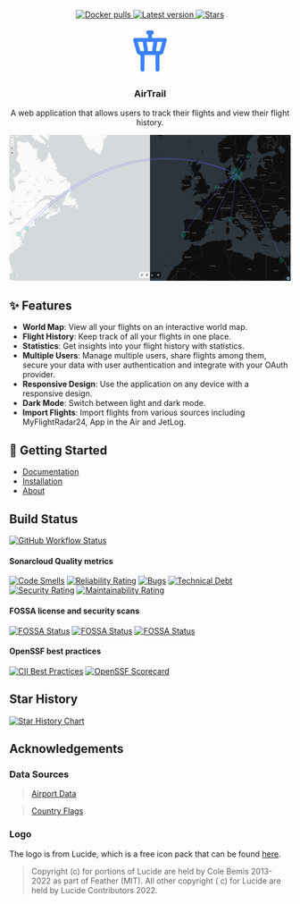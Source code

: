 <div align="center">
  <br/>
  <a href="https://hub.docker.com/r/johly/airtrail/">
    <img src="https://img.shields.io/docker/pulls/johly/airtrail?style=for-the-badge" alt="Docker pulls">
  </a>
  <a href="https://github.com/johanohly/AirTrail/releases/latest">
    <img src="https://img.shields.io/github/v/release/johanohly/AirTrail?style=for-the-badge" alt="Latest version">
  </a>
  <a href="https://github.com/johanohly/AirTrail/stargazers">
    <img src="https://img.shields.io/github/stars/johanohly/AirTrail?style=for-the-badge" alt="Stars">
  </a>
  <br/>
  <br/>
</div>

<div align="center">
  <a href="https://airtrail.johan.ohly.dk/">
    <img src="static/favicon.png" alt="AirTrail logo" width="80" height="80">
  </a>

<h3 align="center">AirTrail</h3>

  <p align="center">
    A web application that allows users to track their flights and view their flight history.
  </p>
</div>

<img src="static/showcase/toggle.png" alt="AirTrail Preview">

## ✨ Features

- **World Map**: View all your flights on an interactive world map.
- **Flight History**: Keep track of all your flights in one place.
- **Statistics**: Get insights into your flight history with statistics.
- **Multiple Users**: Manage multiple users, share flights among them, secure your data with user authentication and
  integrate with your OAuth provider.
- **Responsive Design**: Use the application on any device with a responsive design.
- **Dark Mode**: Switch between light and dark mode.
- **Import Flights**: Import flights from various sources including MyFlightRadar24, App in the Air and JetLog.

## 🚀 Getting Started

- [Documentation](https://airtrail.johan.ohly.dk/docs/overview/introduction)
- [Installation](https://airtrail.johan.ohly.dk/docs/overview/quick-start/)
- [About](https://airtrail.johan.ohly.dk/docs/overview/introduction)

## Build Status

[![GitHub Workflow Status](https://img.shields.io/github/actions/workflow/status/JohanOhly/AirTrail/build.yml?logo=github&style=for-the-badge)](https://github.com/JohanOhly/AirTrail/releases/latest)

#### Sonarcloud Quality metrics

[![Code Smells](https://sonarcloud.io/api/project_badges/measure?project=johanohly_AirTrail&metric=code_smells)](https://sonarcloud.io/summary/new_code?id=johanohly_AirTrail)
[![Reliability Rating](https://sonarcloud.io/api/project_badges/measure?project=johanohly_AirTrail&metric=reliability_rating)](https://sonarcloud.io/summary/new_code?id=johanohly_AirTrail)
[![Bugs](https://sonarcloud.io/api/project_badges/measure?project=johanohly_AirTrail&metric=bugs)](https://sonarcloud.io/summary/new_code?id=johanohly_AirTrail)
[![Technical Debt](https://sonarcloud.io/api/project_badges/measure?project=johanohly_AirTrail&metric=sqale_index)](https://sonarcloud.io/summary/new_code?id=johanohly_AirTrail)
[![Security Rating](https://sonarcloud.io/api/project_badges/measure?project=johanohly_AirTrail&metric=security_rating)](https://sonarcloud.io/summary/new_code?id=johanohly_AirTrail)
[![Maintainability Rating](https://sonarcloud.io/api/project_badges/measure?project=johanohly_AirTrail&metric=sqale_rating)](https://sonarcloud.io/summary/new_code?id=johanohly_AirTrail)

#### FOSSA license and security scans

[![FOSSA Status](https://app.fossa.com/api/projects/git%2Bgithub.com%2Fjohanohly%2FAirTrail.svg?type=shield&issueType=license)](https://app.fossa.com/projects/git%2Bgithub.com%2Fjohanohly%2FAirTrail?ref=badge_shield&issueType=license)
[![FOSSA Status](https://app.fossa.com/api/projects/git%2Bgithub.com%2Fjohanohly%2FAirTrail.svg?type=shield&issueType=security)](https://app.fossa.com/projects/git%2Bgithub.com%2Fjohanohly%2FAirTrail?ref=badge_shield&issueType=security)
[![FOSSA Status](https://app.fossa.com/api/projects/git%2Bgithub.com%2Fjohanohly%2FAirTrail.svg?type=small)](https://app.fossa.com/projects/git%2Bgithub.com%2Fjohanohly%2FAirTrail?ref=badge_small)

#### OpenSSF best practices

[![CII Best Practices](https://bestpractices.coreinfrastructure.org/projects/9689/badge)](https://bestpractices.coreinfrastructure.org/projects/9689)
[![OpenSSF Scorecard](https://api.scorecard.dev/projects/github.com/johanohly/AirTrail/badge)](https://scorecard.dev/viewer/?uri=github.com/johanohly/AirTrail)

## Star History

<a href="https://star-history.com/#johanohly/AirTrail&Date">
 <picture>
   <source media="(prefers-color-scheme: dark)" srcset="https://api.star-history.com/svg?repos=johanohly/AirTrail&type=Date&theme=dark" />
   <source media="(prefers-color-scheme: light)" srcset="https://api.star-history.com/svg?repos=johanohly/AirTrail&type=Date" />
   <img alt="Star History Chart" src="https://api.star-history.com/svg?repos=johanohly/AirTrail&type=Date" />
 </picture>
</a>

## Acknowledgements

### Data Sources

> [Airport Data](https://github.com/komed3/airportmap-database)

> [Country Flags](https://flagpedia.net)

### Logo

The logo is from Lucide, which is a free icon pack that can be found [here](https://www.lucide.dev/).
> Copyright (c) for portions of Lucide are held by Cole Bemis 2013-2022 as part of Feather (MIT). All other copyright (
> c) for Lucide are held by Lucide Contributors 2022.
